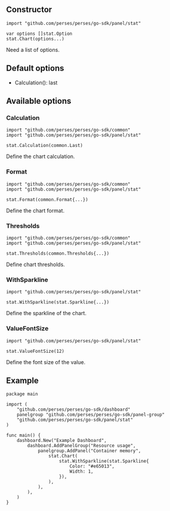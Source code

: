## Constructor

```golang
import "github.com/perses/perses/go-sdk/panel/stat"

var options []stat.Option
stat.Chart(options...)
```

Need a list of options.

## Default options

- Calculation(): last

## Available options

### Calculation

```golang
import "github.com/perses/perses/go-sdk/common"
import "github.com/perses/perses/go-sdk/panel/stat" 

stat.Calculation(common.Last)
```

Define the chart calculation.

### Format

```golang
import "github.com/perses/perses/go-sdk/common"
import "github.com/perses/perses/go-sdk/panel/stat" 

stat.Format(common.Format{...})
```

Define the chart format.

### Thresholds

```golang
import "github.com/perses/perses/go-sdk/common"
import "github.com/perses/perses/go-sdk/panel/stat"

stat.Thresholds(common.Thresholds{...})
```

Define chart thresholds.

### WithSparkline

```golang
import "github.com/perses/perses/go-sdk/panel/stat" 

stat.WithSparkline(stat.Sparkline{...})
```

Define the sparkline of the chart.

### ValueFontSize

```golang
import "github.com/perses/perses/go-sdk/panel/stat" 

stat.ValueFontSize(12)
```

Define the font size of the value.

## Example

```golang
package main

import (
	"github.com/perses/perses/go-sdk/dashboard"
	panelgroup "github.com/perses/perses/go-sdk/panel-group"
	"github.com/perses/perses/go-sdk/panel/stat"
)

func main() {
	dashboard.New("Example Dashboard",
		dashboard.AddPanelGroup("Resource usage",
			panelgroup.AddPanel("Container memory",
				stat.Chart(
					stat.WithSparkline(stat.Sparkline{
						Color: "#e65013",
						Width: 1,
					}),
				),
			),
		),
	)
}
```